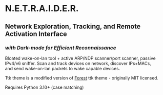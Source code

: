 # N.E.T.R.A.I.D.E.R.

## Network Exploration, Tracking, and Remote Activation Interface 
### *with Dark-mode for Efficient Reconnaissance*

Bloated wake-on-lan tool + active ARP/NDP scanner/port scanner, passive IPv4/v6 sniffer. 
Scan and track devices on network, discover IPs+MACs, and send wake-on-lan packets to wake capable devices. 


Ttk theme is a modified version of [Forest](https://github.com/rdbende/Forest-ttk-theme) ttk theme - originally MIT licensed.

Requires Python 3.10+ (case matching)
